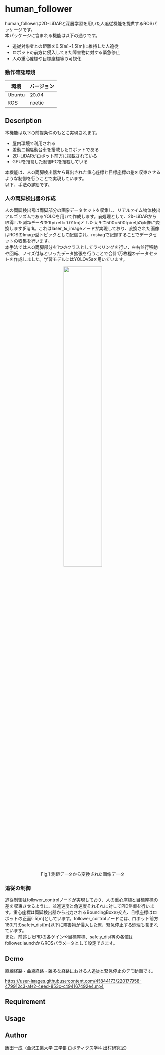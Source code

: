 # human_follower
human_followerは2DｰLiDARと深層学習を用いた人追従機能を提供するROSパッケージです。
<br>本パッケージに含まれる機能は以下の通りです。

- 追従対象者との距離を0.5[m]~1.5[m]に維持した人追従
- ロボットの前方に侵入してきた障害物に対する緊急停止
- 人の重心座標や目標座標等の可視化

### 動作確認環境

| 環境 | バージョン |
| --- | --- |
| Ubuntu | 20.04 |
| ROS | noetic |

## Description
本機能は以下の前提条件のもとに実現されます。

- 屋内環境で利用される
- 差動二輪駆動台車を搭載したロボットである
- 2DｰLiDARがロボット前方に搭載されている
- GPUを搭載した制御PCを搭載している

本機能は、人の両脚検出器から算出された重心座標と目標座標の差を収束させるような制御を行うことで実現しています。
<br>以下、手法の詳細です。

### 人の両脚検出器の作成
人の両脚検出器は両脚部分の画像データセットを収集し、リアルタイム物体検出アルゴリズムであるYOLOを用いて作成します。前処理として、2DｰLiDARから取得した測距データを1[pixel]=0.01[m]とした大きさ500×500[pixel]の画像に変換します(Fig.1)。これはlaser_to_imageノードが実現しており、変換された画像はROSのImage型トピックとして配信され、rosbagで記録することでデータセットの収集を行います。
<br>本手法では人の両脚部分を1つのクラスとしてラベリングを行い、左右並行移動や回転、ノイズ付与といったデータ拡張を行うことで合計1万枚程のデータセットを作成しました。学習モデルにはYOLOv5sを用いています。

<p align="center">
  <img src="https://user-images.githubusercontent.com/45844173/220174203-4e2d7767-408c-456f-915c-e0088f67628d.png" width="50%">
</p>
<p align="center">
  Fig.1 測距データから変換された画像データ
</p>

### 追従の制御
追従制御はfollower_controlノードが実現しており、人の重心座標と目標座標の差を収束させるように、並進速度と角速度それぞれに対してPID制御を行います。重心座標は両脚検出器から出力されるBoundingBoxの交点、目標座標はロボットの正面0.5[m]としています。follower_controlノードには、ロボット前方180[°]のsafety_dist[m]以下に障害物が侵入した際、緊急停止する処理も含まれています。
<br>また、前述したPIDの各ゲインや目標座標、safety_dist等の各値はfollower.launchからROSパラメータとして設定できます。

## Demo
直線経路・曲線経路・雑多な経路における人追従と緊急停止のデモ動画です。

https://user-images.githubusercontent.com/45844173/220177958-479912c3-afe2-4eed-853c-c494167492e4.mp4



## Requirement


## Usage


## Author
飯田一成（金沢工業大学 工学部 ロボティクス学科 出村研究室）
